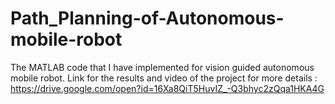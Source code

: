 # Path_Planning-of-Autonomous-mobile-robot
The MATLAB code that I have implemented for vision guided autonomous mobile robot.
Link for the results and video of the project for more details : https://drive.google.com/open?id=16Xa8QiT5HuvIZ_-Q3bhyc2zQqa1HKA4G
